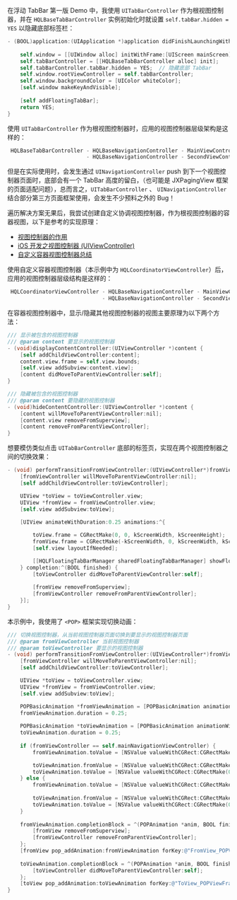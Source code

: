 在浮动 TabBar 第一版 Demo 中，我使用 `UITabBarController` 作为根视图控制器，并在 `HQLBaseTabBarController` 实例初始化时就设置 `self.tabBar.hidden = YES` 以隐藏底部标签栏：

```objective-c
- (BOOL)application:(UIApplication *)application didFinishLaunchingWithOptions:(NSDictionary *)launchOptions {
    
    self.window = [[UIWindow alloc] initWithFrame:[UIScreen mainScreen].bounds];
    self.tabBarController = [[HQLBaseTabBarController alloc] init];
    self.tabBarController.tabBar.hidden = YES;  // 隐藏底部 TabBar
    self.window.rootViewController = self.tabBarController;
    self.window.backgroundColor = [UIColor whiteColor];
    [self.window makeKeyAndVisible];
    
    [self addFloatingTabBar];
    return YES;
}
```

使用 `UITabBarController` 作为根视图控制器时，应用的视图控制器层级架构是这样的：

```objective-c
 HQLBaseTabBarController - HQLBaseNavigationController - MainViewController   // 首页
                         - HQLBaseNavigationController - SecondViewController // 次页
```

但是在实际使用时，会发生通过 `UINavigationController` push 到下一个视图控制器页面时，底部会有一个 TabBar 高度的留白，（也可能是 JXPagingView 框架的页面适配问题），总而言之，`UITabBarController` 、 `UINavigationController` 结合部分第三方页面框架使用，会发生不少预料之外的 Bug！

遍历解决方案无果后，我尝试创建自定义协调视图控制器，作为根视图控制器的容器视图，以下是参考的实现原理：

- [视图控制器的作用](http://static.kancloud.cn/god-is-coder/jishuwendang/505955)
- [iOS 开发之视图控制器 (UIViewController)](https://liuzhichao.com/p/1408.html)
- [自定义容器视图控制器总结](https://zhuanlan.zhihu.com/p/33106649)

使用自定义容器视图控制器（本示例中为 `HQLCoordinatorViewController`）后，应用的视图控制器层级结构是这样的：

```objective-c
 HQLCoordinatorViewController - HQLBaseNavigationController - MainViewController   // 首页
                              - HQLBaseNavigationController - SecondViewController // 次页
```

在容器视图控制器中，显示/隐藏其他视图控制器的视图主要原理为以下两个方法：

```objective-c
/// 显示被包含的视图控制器
/// @param content 要显示的视图控制器
- (void)displayContentController:(UIViewController *)content {
    [self addChildViewController:content];
    content.view.frame = self.view.bounds;
    [self.view addSubview:content.view];
    [content didMoveToParentViewController:self];
}

/// 隐藏被包含的视图控制器
/// @param content 要隐藏的视图控制器
- (void)hideContentController:(UIViewController *)content {
    [content willMoveToParentViewController:nil];
    [content.view removeFromSuperview];
    [content removeFromParentViewController];
}
```

想要模仿类似点击 `UITabBarController` 底部的标签页，实现在两个视图控制器之间的切换效果：

```objective-c
- (void) performTransitionFromViewController:(UIViewController*)fromViewController toViewController:(UIViewController*)toViewController {
    [fromViewController willMoveToParentViewController:nil];
    [self addChildViewController:toViewController];

    UIView *toView = toViewController.view;
    UIView *fromView = fromViewController.view;
    [self.view addSubview:toView];
    
    [UIView animateWithDuration:0.25 animations:^{

        toView.frame = CGRectMake(0, 0, kScreenWidth, kScreenHeight);
        fromView.frame = CGRectMake(-kScreenWidth, 0, kScreenWidth, kScreenHeight);
        [self.view layoutIfNeeded];

        [[HQLFloatingTabBarManager sharedFloatingTabBarManager] showFloatingTabBar];
    } completion:^(BOOL finished) {
        [toViewController didMoveToParentViewController:self];
        
        [fromView removeFromSuperview];
        [fromViewController removeFromParentViewController];
    }];
}
```

本示例中，我使用了 `<POP>` 框架实现切换动画：

```objective-c
/// 切换视图控制器，从当前视图控制器页面切换到要显示的视图控制器页面
/// @param fromViewController 当前视图控制器
/// @param toViewController 要显示的视图控制器
- (void) performTransitionFromViewController:(UIViewController*)fromViewController toViewController:(UIViewController*)toViewController {
    [fromViewController willMoveToParentViewController:nil];
    [self addChildViewController:toViewController];

    UIView *toView = toViewController.view;
    UIView *fromView = fromViewController.view;
    [self.view addSubview:toView];

    POPBasicAnimation *fromViewAnimation = [POPBasicAnimation animationWithPropertyNamed:kPOPViewFrame];
    fromViewAnimation.duration = 0.25;
    
    POPBasicAnimation *toViewAnimation = [POPBasicAnimation animationWithPropertyNamed:kPOPViewFrame];
    toViewAnimation.duration = 0.25;
    
    if (fromViewController == self.mainNavigationViewController) {
        fromViewAnimation.toValue = [NSValue valueWithCGRect:CGRectMake(-kScreenWidth, 0, kScreenWidth, kScreenHeight)];

        toViewAnimation.fromValue = [NSValue valueWithCGRect:CGRectMake(kScreenWidth, 0, kScreenWidth, kScreenHeight)];
        toViewAnimation.toValue = [NSValue valueWithCGRect:CGRectMake(0, 0, kScreenWidth, kScreenHeight)];
    } else {
        fromViewAnimation.toValue = [NSValue valueWithCGRect:CGRectMake(kScreenWidth, 0, kScreenWidth, kScreenHeight)];
        
        toViewAnimation.fromValue = [NSValue valueWithCGRect:CGRectMake(-kScreenWidth, 0, kScreenWidth, kScreenHeight)];
        toViewAnimation.toValue = [NSValue valueWithCGRect:CGRectMake(0, 0, kScreenWidth, kScreenHeight)];
    }
    
    fromViewAnimation.completionBlock = ^(POPAnimation *anim, BOOL finished) {
        [fromView removeFromSuperview];
        [fromViewController removeFromParentViewController];
    };
    [fromView pop_addAnimation:fromViewAnimation forKey:@"FromView_POPViewFrame"];
    
    toViewAnimation.completionBlock = ^(POPAnimation *anim, BOOL finished) {
        [toViewController didMoveToParentViewController:self];
    };
    [toView pop_addAnimation:toViewAnimation forKey:@"ToView_POPViewFrame"];
}
```

